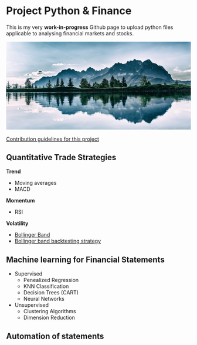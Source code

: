 # Project Python & Finance

This is my very **work-in-progress** Github page to upload python files applicable to analysing financial markets and stocks.

![Name](IMG-20191130-WA00012.jpeg)

[Contribution guidelines for this project](folder1/Readme2.md)

## Quantitative Trade Strategies
**Trend**
  - Moving averages
  - MACD
 
**Momentum**
  - RSI
  
**Volatility**

  - [Bollinger Band](https://brushmere.github.io/Bollinger-Band/)
  - [Bollinger band backtesting strategy](https://github.com/BRushmere/BRushmere.github.io/blob/master/Bollinger%20band%20backtest.ipynb)

## Machine learning for Financial Statements
- Supervised
  - Penealized Regression
  - KNN Classification
  - Decision Trees (CART)
  - Neural Networks
- Unsupervised
  - Clustering Algorithms
  - Dimension Reduction
  
## Automation of statements
